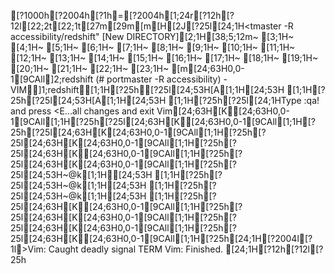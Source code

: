 [?1000h[?2004h[?1h=[?2004h[1;24r[?12h[?12l[22;2t[22;1t[27m[29m[m[H[2J[?25l[24;1H<tmaster -R accessibility/redshift" [New DIRECTORY][2;1H[38;5;12m~                                                                               [3;1H~                                                                               [4;1H~                                                                               [5;1H~                                                                               [6;1H~                                                                               [7;1H~                                                                               [8;1H~                                                                               [9;1H~                                                                               [10;1H~                                                                               [11;1H~                                                                               [12;1H~                                                                               [13;1H~                                                                               [14;1H~                                                                               [15;1H~                                                                               [16;1H~                                                                               [17;1H~                                                                               [18;1H~                                                                               [19;1H~                                                                               [20;1H~                                                                               [21;1H~                                                                               [22;1H~                                                                               [23;1H~                                                                               [m[24;63H0,0-1[9CAll]2;redshift (# portmaster -R accessibility) - VIM]1;redshift[1;1H[?25h[?25l[24;53H[A[1;1H[24;53H  [1;1H[?25h[?25l[24;53H[A[1;1H[24;53H  [1;1H[?25h[?25l[24;1HType  :qa!  and press <E...all changes and exit Vim[24;63H[K[24;63H0,0-1[9CAll[1;1H[?25h[?25l[24;63H[K[24;63H0,0-1[9CAll[1;1H[?25h[?25l[24;63H[K[24;63H0,0-1[9CAll[1;1H[?25h[?25l[24;63H[K[24;63H0,0-1[9CAll[1;1H[?25h[?25l[24;63H[K[24;63H0,0-1[9CAll[1;1H[?25h[?25l[24;63H[K[24;63H0,0-1[9CAll[1;1H[?25h[?25l[24;53H~@k[1;1H[24;53H   [1;1H[?25h[?25l[24;53H~@k[1;1H[24;53H   [1;1H[?25h[?25l[24;53H~@k[1;1H[24;53H   [1;1H[?25h[?25l[24;63H[K[24;63H0,0-1[9CAll[1;1H[?25h[?25l[24;63H[K[24;63H0,0-1[9CAll[1;1H[?25h[?25l[24;63H[K[24;63H0,0-1[9CAll[1;1H[?25h[?25l[24;63H[K[24;63H0,0-1[9CAll[1;1H[?25h[24;1H[?2004l[?1l>Vim: Caught deadly signal TERM
Vim: Finished.
[24;1H[?12h[?12l[?25h